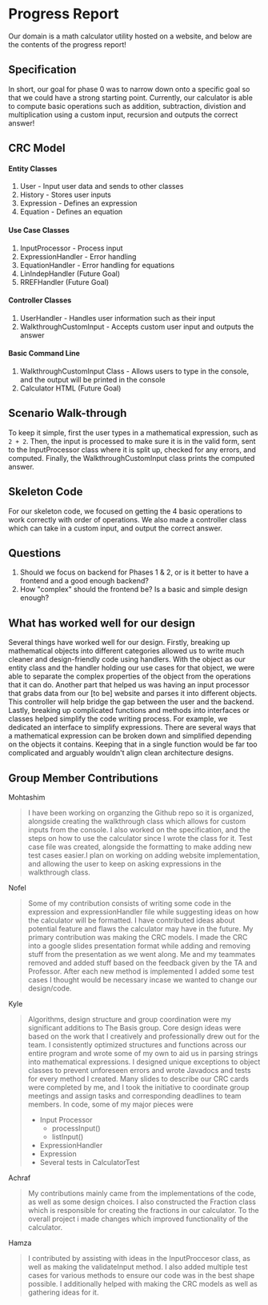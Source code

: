 # Progress Report

Our domain is a math calculator utility hosted on a website, and below are the contents of the progress report!


## Specification

In short, our goal for phase 0 was to narrow down onto a specific goal so that we could have a strong starting point. Currently, our calculator is able to compute basic operations such as addition, subtraction, divistion and multiplication using a custom input, recursion and outputs the correct answer!

## CRC Model

#### Entity Classes

1. User - Input user data and sends to other classes
2. History - Stores user inputs
3. Expression - Defines an expression
4. Equation - Defines an equation

#### Use Case Classes

1. InputProcessor - Process input
2. ExpressionHandler - Error handling
3. EquationHandler - Error handling for equations
4. LinIndepHandler (Future Goal)
5. RREFHandler (Future Goal)

#### Controller Classes

1. UserHandler - Handles user information such as their input
2. WalkthroughCustomInput - Accepts custom user input and outputs the answer

#### Basic Command Line

1. WalkthroughCustomInput Class - Allows users to type in the console, and the output will be printed in the console
2. Calculator HTML (Future Goal)

## Scenario Walk-through

To keep it simple, first the user types in a mathematical expression, such as ```2 + 2```. Then, the input is processed to make sure it is in the valid form, sent to the InputProcessor class where it is split up, checked for any errors, and computed. Finally, the WalkthroughCustomInput class prints the computed answer.



## Skeleton Code

For our skeleton code, we focused on getting the 4 basic operations to work correctly with order of operations. We also made a controller class which can take in a custom input, and output the correct answer.

## Questions

1. Should we focus on backend for Phases 1 & 2, or is it better to have a frontend and a good enough backend?
2. How "complex" should the frontend be? Is a basic and simple design enough?

## What has worked well for our design

Several things have worked well for our design. Firstly, breaking up mathematical objects into different categories allowed us to write much cleaner and design-friendly code using handlers. With the object as our entity class and the handler holding our use cases for that object, we were able to separate the complex properties of the object from the operations that it can do. Another part that helped us was having an input processor that grabs data from our [to be] website and parses it into different objects. This controller will help bridge the gap between the user and the backend. Lastly, breaking up complicated functions and methods into interfaces or classes helped simplify the code writing process. For example, we dedicated an interface to simplify expressions. There are several ways that a mathematical expression can be broken down and simplified depending on the objects it contains. Keeping that in a single function would be far too complicated and arguably wouldn't align clean architecture designs.

## Group Member Contributions

Mohtashim

> I have been working on organzing the Github repo so it is organized, alongside creating the walkthrough class which allows for custom inputs from the console. I also worked on the specification, and the steps on how to use the calculator since I wrote the class for it. Test case file was created, alongside the formatting to make adding new test cases easier.I plan on working on adding website implementation, and allowing the user to keep on asking expressions in the walkthrough class.

Nofel

> Some of my contribution consists of writing some code in the expression and expressionHandler file while suggesting ideas on how the calculator will be formatted. I have contributed ideas about potential feature and flaws the calculator may have in the future. My primary contribution was making the CRC models. I made the CRC into a google slides presentation format while adding and removing stuff from the presentation as we went along. Me and my teammates removed and added stuff based on the feedback given by the TA and Professor. After each new method is implemented I added some test cases I thought would be necessary incase we wanted to change our design/code.

Kyle 

> Algorithms, design structure and group coordination were my significant additions to The Basis group. Core design ideas were based on the work that I creatively and professionally drew out for the team. I consistently optimized structures and functions across our entire program and wrote some of my own to aid us in parsing strings into mathematical expressions. I designed unique exceptions to object classes to prevent unforeseen errors and wrote Javadocs and tests for every method I created. Many slides to describe our CRC cards were completed by me, and I took the initiative to coordinate group meetings and assign tasks and corresponding deadlines to team members.  In code, some of my major pieces were 
>* Input Processor
>    * processInput()
>    * listInput()
>* ExpressionHandler
>* Expression
>* Several tests in CalculatorTest

Achraf

> My contributions mainly came from the implementations of the code, as well as some design choices. I also constructed the Fraction class which is responsible for creating the fractions in our calculator. To the overall project i made changes which improved functionality of the calculator.

Hamza

> I contributed by assisting with ideas in the InputProccesor class, as well as making the validateInput method. I also added multiple test cases for various methods to ensure our code was in the best shape possible. I additionally helped with making the CRC models as well as gathering ideas for it.
